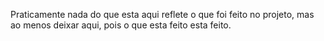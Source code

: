 Praticamente nada do que esta aqui reflete o que foi feito no projeto, mas ao menos deixar aqui, pois o que esta feito esta feito.